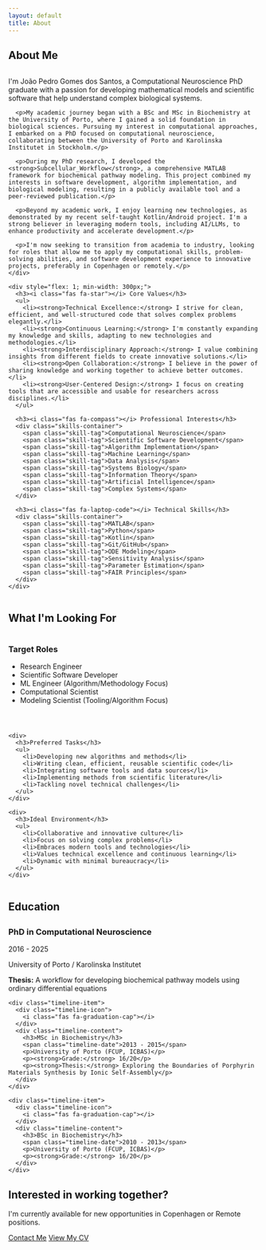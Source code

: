 ```yaml
---
layout: default
title: About
---
```


<div class="project-card" style="margin-top: 2em;">
  <h2 class="project-title"><i class="fas fa-user-circle"></i> About Me</h2>
  
  <div style="display: flex; flex-wrap: wrap; gap: 2em;">
    <div style="flex: 1; min-width: 300px;">
      <p>I'm João Pedro Gomes dos Santos, a Computational Neuroscience PhD graduate with a passion for developing mathematical models and scientific software that help understand complex biological systems.</p>
      
      <p>My academic journey began with a BSc and MSc in Biochemistry at the University of Porto, where I gained a solid foundation in biological sciences. Pursuing my interest in computational approaches, I embarked on a PhD focused on computational neuroscience, collaborating between the University of Porto and Karolinska Institutet in Stockholm.</p>
      
      <p>During my PhD research, I developed the <strong>Subcellular_Workflow</strong>, a comprehensive MATLAB framework for biochemical pathway modeling. This project combined my interests in software development, algorithm implementation, and biological modeling, resulting in a publicly available tool and a peer-reviewed publication.</p>
      
      <p>Beyond my academic work, I enjoy learning new technologies, as demonstrated by my recent self-taught Kotlin/Android project. I'm a strong believer in leveraging modern tools, including AI/LLMs, to enhance productivity and accelerate development.</p>
      
      <p>I'm now seeking to transition from academia to industry, looking for roles that allow me to apply my computational skills, problem-solving abilities, and software development experience to innovative projects, preferably in Copenhagen or remotely.</p>
    </div>
    
    <div style="flex: 1; min-width: 300px;">
      <h3><i class="fas fa-star"></i> Core Values</h3>
      <ul>
        <li><strong>Technical Excellence:</strong> I strive for clean, efficient, and well-structured code that solves complex problems elegantly.</li>
        <li><strong>Continuous Learning:</strong> I'm constantly expanding my knowledge and skills, adapting to new technologies and methodologies.</li>
        <li><strong>Interdisciplinary Approach:</strong> I value combining insights from different fields to create innovative solutions.</li>
        <li><strong>Open Collaboration:</strong> I believe in the power of sharing knowledge and working together to achieve better outcomes.</li>
        <li><strong>User-Centered Design:</strong> I focus on creating tools that are accessible and usable for researchers across disciplines.</li>
      </ul>
      
      <h3><i class="fas fa-compass"></i> Professional Interests</h3>
      <div class="skills-container">
        <span class="skill-tag">Computational Neuroscience</span>
        <span class="skill-tag">Scientific Software Development</span>
        <span class="skill-tag">Algorithm Implementation</span>
        <span class="skill-tag">Machine Learning</span>
        <span class="skill-tag">Data Analysis</span>
        <span class="skill-tag">Systems Biology</span>
        <span class="skill-tag">Information Theory</span>
        <span class="skill-tag">Artificial Intelligence</span>
        <span class="skill-tag">Complex Systems</span>
      </div>
      
      <h3><i class="fas fa-laptop-code"></i> Technical Skills</h3>
      <div class="skills-container">
        <span class="skill-tag">MATLAB</span>
        <span class="skill-tag">Python</span>
        <span class="skill-tag">Kotlin</span>
        <span class="skill-tag">Git/GitHub</span>
        <span class="skill-tag">ODE Modeling</span>
        <span class="skill-tag">Sensitivity Analysis</span>
        <span class="skill-tag">Parameter Estimation</span>
        <span class="skill-tag">FAIR Principles</span>
      </div>
    </div>
  </div>
</div>

<div class="project-card">
  <h2 class="project-title"><i class="fas fa-briefcase"></i> What I'm Looking For</h2>
  
  <div style="display: grid; grid-template-columns: repeat(auto-fit, minmax(300px, 1fr)); gap: 2em;">
    <div>
      <h3>Target Roles</h3>
      <ul>
        <li>Research Engineer</li>
        <li>Scientific Software Developer</li>
        <li>ML Engineer (Algorithm/Methodology Focus)</li>
        <li>Computational Scientist</li>
        <li>Modeling Scientist (Tooling/Algorithm Focus)</li>
      </ul>
    </div>
    
    <div>
      <h3>Preferred Tasks</h3>
      <ul>
        <li>Developing new algorithms and methods</li>
        <li>Writing clean, efficient, reusable scientific code</li>
        <li>Integrating software tools and data sources</li>
        <li>Implementing methods from scientific literature</li>
        <li>Tackling novel technical challenges</li>
      </ul>
    </div>
    
    <div>
      <h3>Ideal Environment</h3>
      <ul>
        <li>Collaborative and innovative culture</li>
        <li>Focus on solving complex problems</li>
        <li>Embraces modern tools and technologies</li>
        <li>Values technical excellence and continuous learning</li>
        <li>Dynamic with minimal bureaucracy</li>
      </ul>
    </div>
  </div>
</div>

<div class="project-card">
  <h2 class="project-title"><i class="fas fa-graduation-cap"></i> Education</h2>
  
  <div class="timeline" style="margin-top: 2em;">
    <div class="timeline-item">
      <div class="timeline-icon">
        <i class="fas fa-graduation-cap"></i>
      </div>
      <div class="timeline-content">
        <h3>PhD in Computational Neuroscience</h3>
        <span class="timeline-date">2016 - 2025</span>
        <p>University of Porto / Karolinska Institutet</p>
        <p><strong>Thesis:</strong> A workflow for developing biochemical pathway models using ordinary differential equations</p>
      </div>
    </div>
    
    <div class="timeline-item">
      <div class="timeline-icon">
        <i class="fas fa-graduation-cap"></i>
      </div>
      <div class="timeline-content">
        <h3>MSc in Biochemistry</h3>
        <span class="timeline-date">2013 - 2015</span>
        <p>University of Porto (FCUP, ICBAS)</p>
        <p><strong>Grade:</strong> 16/20</p>
        <p><strong>Thesis:</strong> Exploring the Boundaries of Porphyrin Materials Synthesis by Ionic Self-Assembly</p>
      </div>
    </div>
    
    <div class="timeline-item">
      <div class="timeline-icon">
        <i class="fas fa-graduation-cap"></i>
      </div>
      <div class="timeline-content">
        <h3>BSc in Biochemistry</h3>
        <span class="timeline-date">2010 - 2013</span>
        <p>University of Porto (FCUP, ICBAS)</p>
        <p><strong>Grade:</strong> 16/20</p>
      </div>
    </div>
  </div>
</div>

<div class="cta-section">
  <div class="cta-content">
    <h2>Interested in working together?</h2>
    <p>I'm currently available for new opportunities in Copenhagen or Remote positions.</p>
    <div class="cta-buttons">
      <a href="{{ '/contact' | relative_url }}" class="cta-button">Contact Me</a>
      <a href="{{ '/cv' | relative_url }}" class="cta-button-secondary">View My CV</a>
    </div>
  </div>
</div>